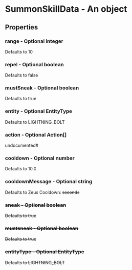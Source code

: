 

# SummonSkillData - An object



## Properties



### range - Optional integer



Defaults to 10



### repel - Optional boolean



Defaults to false



### mustSneak - Optional boolean



Defaults to true



### entity - Optional EntityType



Defaults to LIGHTNING_BOLT



### action - Optional Action[]



undocumented#



### cooldown - Optional number



Defaults to 10.0



### cooldownMessage - Optional string



Defaults to <yellow><bold>Zeus <white>Cooldown: <s> seconds



### sneak - Optional boolean



Defaults to true



### mustsneak - Optional boolean



Defaults to true



### entityType - Optional EntityType



Defaults to LIGHTNING_BOLT

